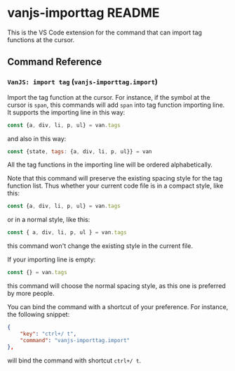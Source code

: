 # vanjs-importtag README

This is the VS Code extension for the command that can import tag functions at the cursor.

## Command Reference

### `VanJS: import tag` (`vanjs-importtag.import`)

Import the tag function at the cursor. For instance, if the symbol at the cursor is `span`, this commands will add `span` into tag function importing line. It supports the importing line in this way:

```js
const {a, div, li, p, ul} = van.tags
```

and also in this way:

```js
const {state, tags: {a, div, li, p, ul}} = van
```

All the tag functions in the importing line will be ordered alphabetically.

Note that this command will preserve the existing spacing style for the tag function list. Thus whether your current code file is in a compact style, like this:

```js
const {a, div, li, p, ul} = van.tags
```

or in a normal style, like this:

```js
const { a, div, li, p, ul } = van.tags
```

this command won't change the existing style in the current file.

If your importing line is empty:

```js
const {} = van.tags
```

this command will choose the normal spacing style, as this one is preferred by more people.

You can bind the command with a shortcut of your preference. For instance, the following snippet:

```json
{
    "key": "ctrl+/ t",
    "command": "vanjs-importtag.import"
},
```

will bind the command with shortcut `ctrl+/ t`.